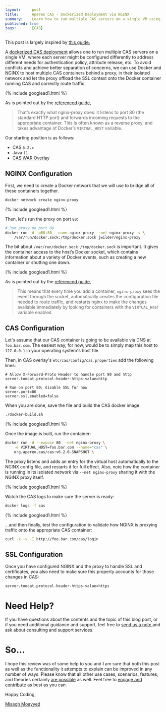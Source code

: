 ```yaml
---
layout:     post
title:      Apereo CAS - Dockerized Deployment via NGINX
summary:    Learn how to run multiple CAS servers on a single VM using Docker, all behind an NGINX proxy.
published: true
tags:       [CAS]
---
```


<div class="alert alert-success"><i class="far fa-lightbulb"></i> This post is largely inspired by <a href="https://blog.ssdnodes.com/blog/host-multiple-websites-docker-nginx/">this guide.</a>
</div>

A [dockerized CAS deployment](/2020/01/31/cas6-docker-deployment/) allows one to run multiple CAS servers on a single VM, where each server might be configured differently to address different needs for authentication policy, attribute release, etc. To avoid conflicts and achieve better separation of concerns, we can use Docker and NGINX to host multiple CAS containers behind a proxy, in their isolated network and let the proxy offload the SSL context onto the Docker container running CAS and correctly route traffic. 

{% include googlead1.html  %}

As is pointed out by the [referenced guide](https://blog.ssdnodes.com/blog/host-multiple-websites-docker-nginx/),

> That’s exactly what nginx-proxy does: it listens to port 80 (the standard HTTP port) and forwards incoming requests to the appropriate container. This is often known as a reverse proxy, and takes advantage of Docker’s `VIRTUAL_HOST` variable.

Our starting position is as follows:

- CAS `6.2.x`
- Java `11`
- [CAS WAR Overlay](https://github.com/apereo/cas-overlay-template)

## NGINX Configuration

First, we need to create a Docker network that we will use to bridge all of these containers together.

```bash
docker network create nginx-proxy
```


{% include googlead1.html  %}

Then, let's run the proxy on port `80`:

```bash
# Run proxy on port 80
docker run -d -p80:80 --name nginx-proxy --net nginx-proxy -v \
    /var/run/docker.sock:/tmp/docker.sock jwilder/nginx-proxy
```

The bit about `/var/run/docker.sock:/tmp/docker.sock` is important. It gives the container access to the host’s Docker socket, which contains information about a variety of Docker events, such as creating a new container or shutting one down.

{% include googlead1.html  %}

As is pointed out by the [referenced guide](https://blog.ssdnodes.com/blog/host-multiple-websites-docker-nginx/),

> This means that every time you add a container, `nginx-proxy` sees the event through the socket, automatically creates the configuration file needed to route traffic, and restarts nginx to make the changes available immediately by looking for containers with the `VIRTUAL_HOST` variable enabled.

## CAS Configuration

Let's assume that our CAS container is going to be available via DNS at `foo.bar.com`. The easiest way, for now, would be to simply map this host  to `127.0.0.1` in your operating system's host file.

Then, in CAS overlay's `etc/cas/config/cas.properties` add the following lines:

```properties
# Allow X-Forward-Proto Header to handle port 80 and http
server.tomcat.protocol-header-https-value=http

# Run on port 80; disable SSL for now
server.port=80
server.ssl.enabled=false
```

When you are done, save the file and build the CAS docker image:

```bash
./docker-build.sh
```

{% include googlead1.html  %}

Once the image is built, run the container:

```bash
docker run -d --expose 80 --net nginx-proxy \
    -e VIRTUAL_HOST=foo.bar.com --name="cas" \
    org.apereo.cas/cas:v6.2.0-SNAPSHOT \
```

The proxy listens and adds an entry for the virtual host automatically to the NGINX config file, and restarts it for full effect. Also, note how the container is running in its isolated network via `--net nginx-proxy` sharing it with the NGINX proxy itself.


{% include googlead1.html  %}

Watch the CAS logs to make sure the server is ready:

```bash
docker logs -f cas
```

{% include googlead1.html  %}

...and then finally, test the configuration to validate how NGINX is proxying traffic onto the appropriate CAS container:

```bash
curl -k -v -I http://foo.bar.com/cas/login
```

## SSL Configuration

Once you have configured NGINX and the proxy to handle SSL and certificates, you also need to make sure this property accounts for those changes in CAS:

```properties
server.tomcat.protocol-header-https-value=https
```


# Need Help?

If you have questions about the contents and the topic of this blog post, or if you need additional guidance and support, feel free to [send us a note ](/#contact-section-header) and ask about consulting and support services.

# So...

I hope this review was of some help to you and I am sure that both this post as well as the functionality it attempts to explain can be improved in any number of ways. Please know that all other use cases, scenarios, features, and theories certainly [are possible](https://apereo.github.io/2017/02/18/onthe-theoryof-possibility/) as well. Feel free to [engage and contribute](https://apereo.github.io/cas/developer/Contributor-Guidelines.html) as best as you can.

Happy Coding,

[Misagh Moayyed](https://fawnoos.com)